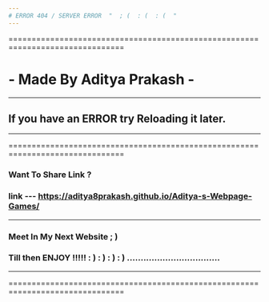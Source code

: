 ```yaml
---
# ERROR 404 / SERVER ERROR  "  ; (  : (  : (  "
---
```

===============================================================================
#                     - Made By Aditya Prakash -
---
##              If you have an ERROR try Reloading it later.
---
===============================================================================
### Want To Share Link ?
### link --- https://aditya8prakash.github.io/Aditya-s-Webpage-Games/
---
### Meet In My Next Website ; )
### Till then ENJOY !!!!! : ) : ) : ) : ) ..................................
---
===============================================================================
